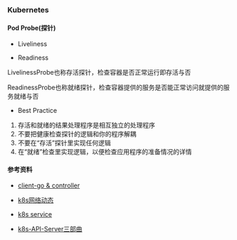 ### Kubernetes

#### Pod Probe(探针)
* Liveliness
  
* Readiness

LivelinessProbe也称存活探针，检查容器是否正常运行即存活与否

ReadinessProbe也称就绪探针，检查容器提供的服务是否能正常访问就提供的服务就绪与否

* Best Practice
1. 存活和就绪的结果处理程序是相互独立的处理程序
2. 不要把健康检查探针的逻辑和你的程序解耦
3. 不要在“存活”探针里实现任何逻辑
4. 在“就绪”检查里实现逻辑，以便检查应用程序的准备情况的详情


#### 参考资料
* [client-go & controller](https://mp.weixin.qq.com/s/Hz2UqcrOGwa0w_ag_Ww2rA)
* [k8s网络动态](https://mp.weixin.qq.com/s/G4OvFTp5SUvtF8uuSqIcrg)

* [k8s service](https://mp.weixin.qq.com/s/z2kcBK-ixMKpwTo94dC9Xw)
* [k8s-API-Server三部曲](https://mp.weixin.qq.com/s/1doLw7Ko5I4652cssalGCg)